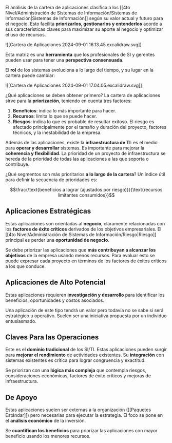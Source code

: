 El análisis de la cartera de aplicaciones clasifica a los [[4to Nivel/Administración de Sistemas de Información/Sistemas de Información|Sistemas de Información]] según su valor actual y futuro para el negocio. Esto facilita **priorizarlos, gestionarlos y entenderlos** acorde a sus características claves para maximizar su aporte al negocio y optimizar el uso de recursos.

![[Cartera de Aplicaciones 2024-09-01 16.13.45.excalidraw.svg]]

Esta matriz es una **herramienta** que los profesionales de SI y gerentes pueden usar para tener una **perspectiva consensuada**.

El **rol** de los sistemas evoluciona a lo largo del tiempo, y su lugar en la cartera puede cambiar:

![[Cartera de Aplicaciones 2024-09-01 17.04.05.excalidraw.svg]]

¿Qué aplicaciones se deben obtener primero? La cartera de aplicaciones sirve para la **priorización**, teniendo en cuenta tres factores:

1. **Beneficios**: indica lo más importante para hacer.
2. **Recursos**: limita lo que se puede hacer.
3. **Riesgos**: indica lo que es probable de resultar exitoso. El riesgo es afectado principalmente por el tamaño y duración del proyecto, factores técnicos, y la inestabilidad de la empresa.

Además de las aplicaciones, existe la **infraestructura de TI**: es el medio para **operar y desarrollar** sistemas. Es importante para mejorar la **coherencia y flexibilidad**. La prioridad de un proyecto de infraestructura se hereda de la prioridad de todas las aplicaciones a las que soporta o contribuye.

¿Qué segmentos son más prioritarios **a lo largo de la cartera**? Un índice útil para definir la secuencia de prioridades es:

$$\frac{\text{beneficios a lograr (ajustados por riesgo)}}{\text{recursos limitantes consumidos}}$$

## Aplicaciones Estratégicas

Estas aplicaciones son orientadas al **negocio**, claramente relacionadas con los **factores de éxito críticos** derivados de los objetivos empresariales. El [[4to Nivel/Administración de Sistemas de Información/Riesgo|Riesgo]] principal es perder una **oportunidad de negocio**.

Se debe priorizar las aplicaciones que **más contribuyan a alcanzar los objetivos** de la empresa usando menos recursos. Para evaluar esto se puede expresar cada proyecto en términos de los factores de éxitos críticos a los que conduce.

## Aplicaciones de Alto Potencial

Estas aplicaciones requieren **investigación y desarrollo** para identificar los beneficios, oportunidades y costos asociados.

Una aplicación de este tipo tendrá un valor pero todavía no se sabe si será estratégico u operativo. Suelen ser una iniciativa propuesta por un individuo entusiasmado.

## Claves Para las Operaciones

Este es el **dominio tradicional** de los SI/TI. Estas aplicaciones pueden surgir para **mejorar el rendimiento** de actividades existentes. Su **integración** con sistemas existentes es crítica para lograr congruencia y exactitud.

Se priorizan con una **lógica más compleja** que contempla riesgos, consideraciones económicas, factores de éxito críticos y mejoras de infraestructura.

## De Apoyo

Estas aplicaciones suelen ser externas a la organización ([[Paquetes Estándar]]) pero necesarias para ejecutar la estrategia. El foco se pone en el **análisis económico** de la inversión.

Se **cuantifican los beneficios** para priorizar las aplicaciones con mayor beneficio usando los menores recursos.
